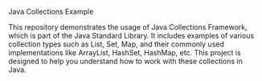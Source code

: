 Java Collections Example

This repository demonstrates the usage of Java Collections Framework, which is part of the Java Standard Library. It includes examples of various collection types such as List, Set, Map, and their commonly used implementations like ArrayList, HashSet, HashMap, etc. This project is designed to help you understand how to work with these collections in Java.
